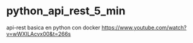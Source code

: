 # python_api_rest_5_min
api-rest basica en python con docker 
https://www.youtube.com/watch?v=wWXILAcvx00&t=266s
